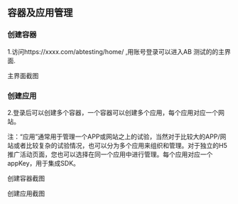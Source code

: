 ## 容器及应用管理

### 创建容器

1.访问https://xxxx.com/abtesting/home/  ,用账号登录可以进入AB 测试的的主界面.

  主界面截图

### 创建应用
2.登录后可以创建多个容器，一个容器可以创建多个应用，每个应用对应一个网站。
  
  注：“应用”通常用于管理一个APP或网站之上的试验，当然对于比较大的APP/网站或者比较复杂的试验情况，也可以分为多个应用来组织和管理。对于独立的H5推广活动页面，您也可以选择在同一个应用中进行管理。每个应用对应一个appKey，用于集成SDK。
  
  创建容器截图
  
  创建应用截图
